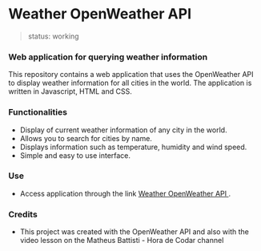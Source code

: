 #  Weather OpenWeather API
> status: working


### Web application for querying weather information
<p>This repository contains a web application that uses the OpenWeather API to display weather information for all cities in the world. The application is written in Javascript, HTML and CSS.</p>

### Functionalities
- Display of current weather information of any city in the world.
- Allows you to search for cities by name.
- Displays information such as temperature, humidity and wind speed.
- Simple and easy to use interface.


### Use
 - Access application through the link
 [Weather OpenWeather API ](https://maurocesarj.github.io/Clima-OpenWeather-API/).
 
### Credits
- This project was created with the OpenWeather API and also with the video lesson on the Matheus Battisti - Hora de Codar channel
